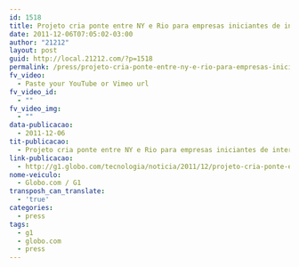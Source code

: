 ```yaml
---
id: 1518
title: Projeto cria ponte entre NY e Rio para empresas iniciantes de internet
date: 2011-12-06T07:05:02-03:00
author: "21212"
layout: post
guid: http://local.21212.com/?p=1518
permalink: /press/projeto-cria-ponte-entre-ny-e-rio-para-empresas-iniciantes-de-internet/
fv_video:
  - Paste your YouTube or Vimeo url
fv_video_id:
  - ""
fv_video_img:
  - ""
data-publicacao:
  - 2011-12-06
tit-publicacao:
  - Projeto cria ponte entre NY e Rio para empresas iniciantes de internet
link-publicacao:
  - http://g1.globo.com/tecnologia/noticia/2011/12/projeto-cria-ponte-entre-ny-e-rio-para-empresas-iniciantes-de-internet.html
nome-veiculo:
  - Globo.com / G1
transposh_can_translate:
  - 'true'
categories:
  - press
tags:
  - g1
  - globo.com
  - press
---
```


